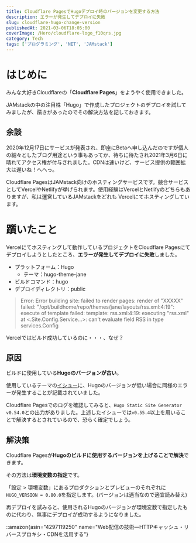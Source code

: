 ```yaml
---
title: Cloudflare PagesでHugoデプロイ時のバージョンを変更する方法
description: エラーが発生してデプロイに失敗
slug: cloudflare-hugo-change-version
publishedAt: 2021-03-06T18:05:00
coverImage: /Hero/cloudflare-logo_f10qrs.jpg
category: Tech
tags: ['プログラミング', 'NET', 'JAMstack']
---
```


# はじめに

みんな大好きCloudflareの「**Cloudflare Pages**」をようやく使用できました。

JAMstackの中の注目株「Hugo」で作成したプロジェクトのデプロイを試してみましたが、躓きがあったのでその解決方法を記しておきます。

## 余談

2020年12月17日にサービスが発表され、即座にBetaへ申し込んだのですが個人の細々としたブログ用途という事もあってか、待ちに待たされ2021年3月6日に晴れてアクセス権が付与されました。CDNは速いけど、サービス提供の範囲拡大は遅いね！へへっ。

Cloudflare PagesはJAMstack向けのホスティングサービスです。競合サービスとしてVercelやNetlifyが挙げられます。使用経験はVercelとNetlifyのどちらもありますが、私は運営しているJAMstackをどれも Vercelにてホスティングしています。

# 躓いたこと

Vercelにてホスティングして動作しているプロジェクトをCloudflare Pagesにてデプロイしようとしたところ、**エラーが発生してデプロイに失敗**しました。

- プラットフォーム：Hugo
  - テーマ：hugo-theme-jane
- ビルドコマンド：hugo
- デプロイディレクトリ：public

> Error: Error building site: failed to render pages: render of "XXXXX" failed: "/opt/buildhome/repo/themes/jane/layouts/rss.xml:4:19": execute of template failed: template: rss.xml:4:19: executing "rss.xml" at <.Site.Config.Service...>: can't evaluate field RSS in type services.Config

Vercelではビルド成功しているのに・・・、なぜ？

## 原因

ビルドに使用している**Hugoのバージョンが古い**。

使用しているテーマの[イシュー](https://github.com/xianmin/hugo-theme-jane/issues/188)に、Hugoのバージョンが低い場合に同様のエラーが発生することが記載されていました。

Cloudflare Pagesでのログを確認してみると、`Hugo Static Site Generator v0.54.0`との出力がありました。上述したイシューでは`v0.55.4`以上を用いることで解決するとされているので、恐らく確定でしょう。

## 解決策

Cloudflare Pagesが**Hugoのビルドに使用するバージョンを上げることで解決**できます。

その方法は**環境変数の指定**です。

「設定 > 環境変数」にあるプロダクションとプレビューのそれぞれに`HUGO_VERSION = 0.80.0`を指定します。(バージョンは適当なので適宜読み替え)

再デプロイを試みると、使用されるHugoのバージョンが環境変数で指定したものに代わり、無事にデプロイが成功するようになりました。

::amazon{asin="4297119250" name="Web配信の技術―HTTPキャッシュ・リバースプロキシ・CDNを活用する"}
